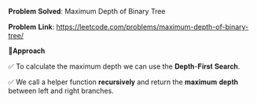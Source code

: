 𝐏𝐫𝐨𝐛𝐥𝐞𝐦 𝐒𝐨𝐥𝐯𝐞𝐝: Maximum Depth of Binary Tree

𝐏𝐫𝐨𝐛𝐥𝐞𝐦 𝐋𝐢𝐧𝐤: https://leetcode.com/problems/maximum-depth-of-binary-tree/



📌𝐀𝐩𝐩𝐫𝐨𝐚𝐜𝐡

✅ To calculate the maximum depth we can use the 𝐃𝐞𝐩𝐭𝐡-𝐅𝐢𝐫𝐬𝐭 𝐒𝐞𝐚𝐫𝐜𝐡. 

✅ We call a helper function 𝐫𝐞𝐜𝐮𝐫𝐬𝐢𝐯𝐞𝐥𝐲 and return the 𝐦𝐚𝐱𝐢𝐦𝐮𝐦 𝐝𝐞𝐩𝐭𝐡 between left and right branches.

